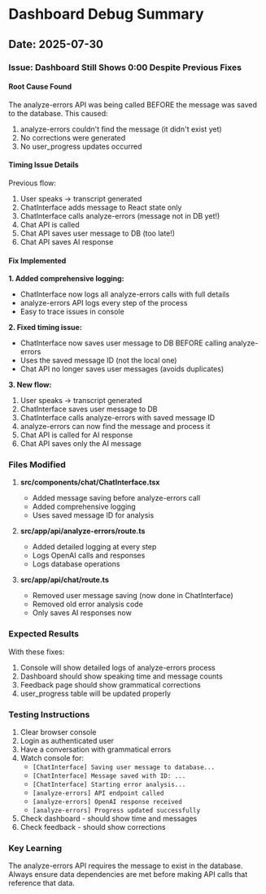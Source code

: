 # Dashboard Debug Summary

## Date: 2025-07-30

### Issue: Dashboard Still Shows 0:00 Despite Previous Fixes

#### Root Cause Found
The analyze-errors API was being called BEFORE the message was saved to the database. This caused:
1. analyze-errors couldn't find the message (it didn't exist yet)
2. No corrections were generated
3. No user_progress updates occurred

#### Timing Issue Details
Previous flow:
1. User speaks → transcript generated
2. ChatInterface adds message to React state only
3. ChatInterface calls analyze-errors (message not in DB yet!)
4. Chat API is called
5. Chat API saves user message to DB (too late!)
6. Chat API saves AI response

#### Fix Implemented

**1. Added comprehensive logging:**
- ChatInterface now logs all analyze-errors calls with full details
- analyze-errors API logs every step of the process
- Easy to trace issues in console

**2. Fixed timing issue:**
- ChatInterface now saves user message to DB BEFORE calling analyze-errors
- Uses the saved message ID (not the local one)
- Chat API no longer saves user messages (avoids duplicates)

**3. New flow:**
1. User speaks → transcript generated
2. ChatInterface saves user message to DB
3. ChatInterface calls analyze-errors with saved message ID
4. analyze-errors can now find the message and process it
5. Chat API is called for AI response
6. Chat API saves only the AI message

### Files Modified

1. **src/components/chat/ChatInterface.tsx**
   - Added message saving before analyze-errors call
   - Added comprehensive logging
   - Uses saved message ID for analysis

2. **src/app/api/analyze-errors/route.ts**
   - Added detailed logging at every step
   - Logs OpenAI calls and responses
   - Logs database operations

3. **src/app/api/chat/route.ts**
   - Removed user message saving (now done in ChatInterface)
   - Removed old error analysis code
   - Only saves AI responses now

### Expected Results

With these fixes:
1. Console will show detailed logs of analyze-errors process
2. Dashboard should show speaking time and message counts
3. Feedback page should show grammatical corrections
4. user_progress table will be updated properly

### Testing Instructions

1. Clear browser console
2. Login as authenticated user
3. Have a conversation with grammatical errors
4. Watch console for:
   - `[ChatInterface] Saving user message to database...`
   - `[ChatInterface] Message saved with ID: ...`
   - `[ChatInterface] Starting error analysis...`
   - `[analyze-errors] API endpoint called`
   - `[analyze-errors] OpenAI response received`
   - `[analyze-errors] Progress updated successfully`
5. Check dashboard - should show time and messages
6. Check feedback - should show corrections

### Key Learning

The analyze-errors API requires the message to exist in the database. Always ensure data dependencies are met before making API calls that reference that data.